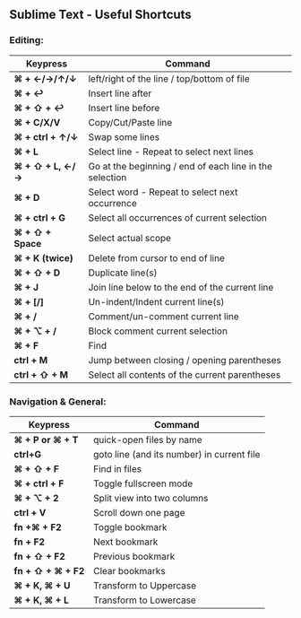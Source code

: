 ## Sublime Text - Useful Shortcuts

### Editing:

| Keypress | Command |
| ------------ | ----------- |
| **⌘ + ←/→/↑/↓** | left/right of the line / top/bottom of file |
| **⌘ + ↩** | Insert line after |
| **⌘ + ⇧ + ↩** | Insert line before |
| **⌘ + C/X/V** | Copy/Cut/Paste line |
| **⌘ + ctrl + ↑/↓** | Swap some lines |
| **⌘ + L** | Select line - Repeat to select next lines |
| **⌘ + ⇧ + L, ←/→** | Go at the beginning / end of each line in the selection |
| **⌘ + D** | Select word - Repeat to select next occurrence |
| **⌘ + ctrl + G** | Select all occurrences of current selection |
| **⌘ + ⇧ + Space** | Select actual scope |
| **⌘ + K (twice)** | Delete from cursor to end of line |
| **⌘ + ⇧ + D** | Duplicate line(s) |
| **⌘ + J** | Join line below to the end of the current line |
| **⌘ + [/]** | Un-indent/Indent current line(s) |
| **⌘ + /** | Comment/un-comment current line |
| **⌘ + ⌥ + /** | Block comment current selection |
| **⌘ + F** | Find |
| **ctrl + M** | Jump between closing / opening parentheses |
| **ctrl + ⇧ + M** | Select all contents of the current parentheses |

### Navigation & General:

| Keypress | Command |
| ------------ | ----------- |
| **⌘ + P or ⌘ + T** | quick-open files by name |
| **ctrl+G** | goto line (and its number) in current file |
| **⌘ + ⇧ + F** | Find in files |
| **⌘ + ctrl + F** | Toggle fullscreen mode |
| **⌘ + ⌥ + 2** | Split view into two columns |
| **ctrl + V**  | Scroll down one page |
| **fn +⌘ + F2** | Toggle bookmark |
| **fn + F2** | Next bookmark |
| **fn + ⇧ + F2** | Previous bookmark |
| **fn + ⇧ + ⌘ + F2** | Clear bookmarks |
| **⌘ + K, ⌘ + U** | Transform to Uppercase |
| **⌘ + K, ⌘ + L** | Transform to Lowercase |
